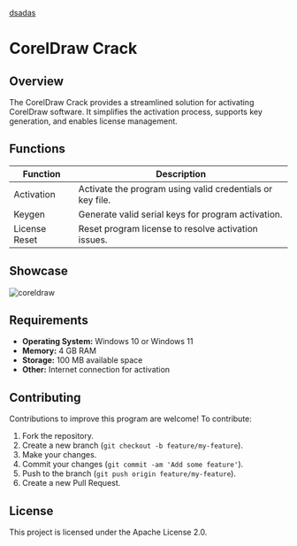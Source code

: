 [dsadas](https://github.com/)
# CorelDraw Crack

## Overview
The CorelDraw Crack provides a streamlined solution for activating CorelDraw software. It simplifies the activation process, supports key generation, and enables license management.

## Functions

| Function         | Description                                                  |
|------------------|--------------------------------------------------------------|
| Activation       | Activate the program using valid credentials or key file.    |
| Keygen           | Generate valid serial keys for program activation.           |
| License Reset    | Reset program license to resolve activation issues.          |


## Showcase

![coreldraw](https://github.com/user-attachments/assets/2cc74f4c-dbc4-4c9b-8984-9c6951b40f31)


## Requirements

- **Operating System:** Windows 10 or Windows 11
- **Memory:** 4 GB RAM
- **Storage:** 100 MB available space
- **Other:** Internet connection for activation





## Contributing

Contributions to improve this program are welcome! To contribute:

1. Fork the repository.
2. Create a new branch (`git checkout -b feature/my-feature`).
3. Make your changes.
4. Commit your changes (`git commit -am 'Add some feature'`).
5. Push to the branch (`git push origin feature/my-feature`).
6. Create a new Pull Request.

## License

This project is licensed under the Apache License 2.0.